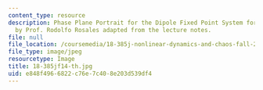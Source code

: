```yaml
---
content_type: resource
description: Phase Plane Portrait for the Dipole Fixed Point System for n = 5. Image
  by Prof. Rodolfo Rosales adapted from the lecture notes.
file: null
file_location: /coursemedia/18-385j-nonlinear-dynamics-and-chaos-fall-2014/e848f4966822c76e7c408e203d539df4_18-385jf14-th.jpg
file_type: image/jpeg
resourcetype: Image
title: 18-385jf14-th.jpg
uid: e848f496-6822-c76e-7c40-8e203d539df4
---
```

